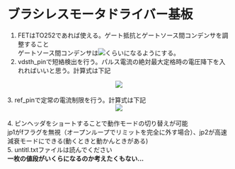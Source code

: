 # ブラシレスモータドライバー基板<br>
1. FETはTO252であれば使える。ゲート抵抗とゲートソース間コンデンサを調整すること<br>
ゲートソース間コンデンサは<img src = "https://latex.codecogs.com/gif.latex?\frac{C_{dg}}{C_{gs}}=0.5">くらいになるようにする。<br>
2. vdsth_pinで短絡検出を行う。パルス電流の絶対最大定格時の電圧降下を入れればいいと思う。計算式は下記 <br>
<div align = "center"><img src = "https://latex.codecogs.com/gif.latex?V_{cc}\times\frac{R_1}{R_1&plus;R_2}=V_{ds(max)}"></div><br>
3. ref_pinで定常の電流制限を行う。計算式は下記 <br>
<div align = "center">
<img src = "https://latex.codecogs.com/gif.latex?\frac{5&space;\times&space;R1}{R1&plus;R2}&space;=&space;19&space;\times&space;R_{shunt}&space;\times&space;I_{max}">
</div><br>
4. ピンヘッダをショートすることで動作モードの切り替えが可能<br>
   jp1がfフラグを無視（オープンループでリミットを完全に外す場合）、jp2が高速減衰モードにできる(動くときと動かんときがある)<br>
5. untitl.txtファイルは読んでください<br>
<b>一枚の値段がいくらになるのか考えたくもない...</b>
